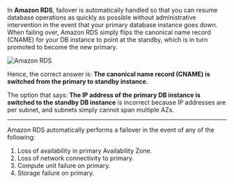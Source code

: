 In **Amazon RDS**, failover is automatically handled so that you can resume database operations as quickly as possible without administrative intervention in the event that your primary database instance goes down. When failing over, Amazon RDS simply flips the canonical name record (CNAME) for your DB instance to point at the standby, which is in turn promoted to become the new primary.

![Amazon RDS](https://media.tutorialsdojo.com/rds_ha_5.png)

Hence, the correct answer is: **The canonical name record (CNAME) is switched from the primary to standby instance.**

The option that says: **The IP address of the primary DB instance is switched to the standby DB instance** is incorrect because IP addresses are per subnet, and subnets simply cannot span multiple AZs.

---


Amazon RDS automatically performs a failover in the event of any of the following:

1. Loss of availability in primary Availability Zone.
2. Loss of network connectivity to primary.
3. Compute unit failure on primary.
4. Storage failure on primary.